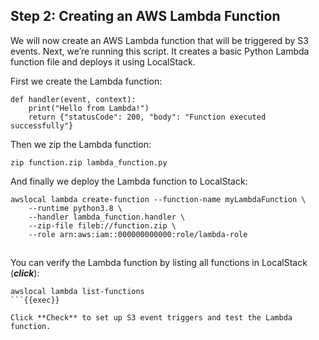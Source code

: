 ## Step 2: Creating an AWS Lambda Function

We will now create an AWS Lambda function that will be triggered by S3 events. Next, we’re running this script. It creates a basic Python Lambda function file and deploys it using LocalStack. 


First we create the Lambda function:
```
def handler(event, context):
    print("Hello from Lambda!")
    return {"statusCode": 200, "body": "Function executed successfully"}
```

Then we zip the Lambda function:
```
zip function.zip lambda_function.py
```
And finally we deploy the Lambda function to LocalStack:
```
awslocal lambda create-function --function-name myLambdaFunction \
    --runtime python3.8 \
    --handler lambda_function.handler \
    --zip-file fileb://function.zip \
    --role arn:aws:iam::000000000000:role/lambda-role
```

##
You can verify the Lambda function by listing all functions in LocalStack (***click***):

```
awslocal lambda list-functions
```{{exec}}

Click **Check** to set up S3 event triggers and test the Lambda function.